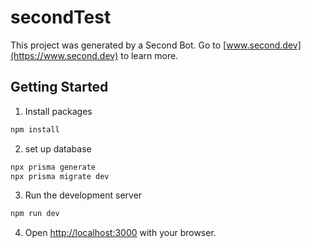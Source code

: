 
# secondTest

This project was generated by a Second Bot.  Go to [www.second.dev](https://www.second.dev) to learn more.

## Getting Started

1) Install packages

```bash
npm install
```

2) set up database
```bash
npx prisma generate
npx prisma migrate dev
```

3) Run the development server

```bash
npm run dev
```

4) Open [http://localhost:3000](http://localhost:3000) with your browser.
